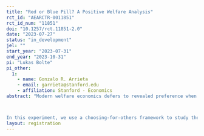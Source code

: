 ```yaml
---
title: "Red or Blue Pill? A Positive Welfare Analysis"
rct_id: "AEARCTR-0011851"
rct_id_num: "11851"
doi: "10.1257/rct.11851-2.0"
date: "2023-07-27"
status: "in_development"
jel: ""
start_year: "2023-07-31"
end_year: "2023-10-31"
pi: "Lukas Bolte"
pi_other:
  1:
    - name: Gonzalo R. Arrieta
    - email: garrieta@stanford.edu
    - affiliation: Stanford - Economics
abstract: "Modern welfare economics defers to revealed preference when assessing an individual's welfare, i.e., option A is deemed better than option B if, given the choice, the individual would choose A over B. However, in some cases, such choice data is difficult or even impossible to obtain. Consider, for example, the welfare of a taxpayer whose tax dollars may either go to what he considers a good or bad cause. Supposing there is no way for the taxpayer to learn where the tax dollars went, does the way the government spends them matter for the individual's welfare? Note that we cannot ask the taxpayer in an incentive-compatible way which cause he prefers while keeping him ignorant of which cause is ultimately chosen. 

In this experiment, we use a choosing-for-others framework to study the welfare consequences of satisfying someone's (call him Alex) preferences in a similar paradigm as in the example above. We study whether participants decrease Alex's surprise bonus for his preference to be satisfied (i.e., a willingness-to-pay measure using Alex's bonus). We do so for two cases: when Alex will learn whether his preference is satisfied and when Alex will not learn whether his preference is satisfied. We also vary Alex's expectation, whether he believes it is likely (or not) his preference is satisfied, and we tell the participants about this expectation. Assuming that participants choose for others as they would choose for themselves, this allows us to shed light on the welfare consequences of choice problems where preference satisfaction and beliefs do not move in tandem (i.e., where preferences can be satisfied while beliefs remain fixed)."
layout: registration
---
```


